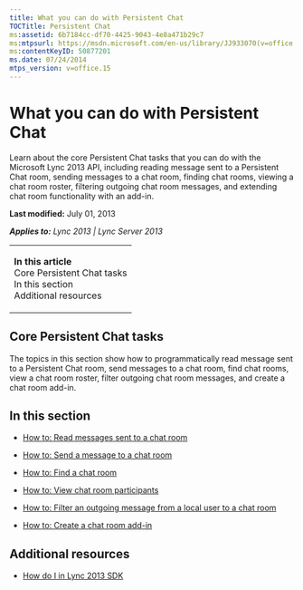 ```yaml
---
title: What you can do with Persistent Chat
TOCTitle: Persistent Chat
ms:assetid: 6b7184cc-df70-4425-9043-4e8a471b29c7
ms:mtpsurl: https://msdn.microsoft.com/en-us/library/JJ933070(v=office.15)
ms:contentKeyID: 50877201
ms.date: 07/24/2014
mtps_version: v=office.15
---
```


# What you can do with Persistent Chat

Learn about the core Persistent Chat tasks that you can do with the Microsoft Lync 2013 API, including reading message sent to a Persistent Chat room, sending messages to a chat room, finding chat rooms, viewing a chat room roster, filtering outgoing chat room messages, and extending chat room functionality with an add-in.

**Last modified:** July 01, 2013

***Applies to:** Lync 2013 | Lync Server 2013*

<table>
<colgroup>
<col style="width: 100%" />
</colgroup>
<tbody>
<tr class="odd">
<td><p><strong>In this article</strong><br />
Core Persistent Chat tasks<br />
In this section<br />
Additional resources</p></td>
</tr>
</tbody>
</table>

## Core Persistent Chat tasks

The topics in this section show how to programmatically read message sent to a Persistent Chat room, send messages to a chat room, find chat rooms, view a chat room roster, filter outgoing chat room messages, and create a chat room add-in.

## In this section

  - [How to: Read messages sent to a chat room](how-to-read-messages-sent-to-a-chat-room.md)

  - [How to: Send a message to a chat room](how-to-send-a-message-to-a-chat-room.md)

  - [How to: Find a chat room](how-to-find-a-chat-room.md)

  - [How to: View chat room participants](how-to-view-chat-room-participants.md)

  - [How to: Filter an outgoing message from a local user to a chat room](how-to-filter-an-outgoing-message-from-a-local-user-to-a-chat-room.md)

  - [How to: Create a chat room add-in](how-to-create-a-chat-room-add-in.md)

## Additional resources

  - [How do I in Lync 2013 SDK](how-do-i-in-lync-2013-sdk.md)


